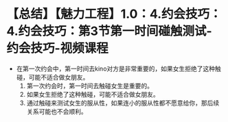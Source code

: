 # 【总结】【魅力工程】1.0：4.约会技巧：4.约会技巧：第3节第一时间碰触测试-约会技巧-视频课程

-   在第一次约会中，第一时间去kino对方是非常重要的，如果女生拒绝了这种触碰，可能不适合做女朋友。
    1.  第一次约会时，第一时间去触碰女生是重要的。
    2.  如果女生拒绝了这种触碰，可能不适合做女朋友。
    3.  通过触碰来测试女生的服从性，如果连小的服从性都不愿意给你，那后续关系可能也不会顺利。